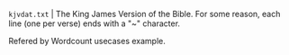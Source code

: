 
`kjvdat.txt` | The King James Version of the Bible. For some reason, each line (one per verse) ends with a "~" character.

Refered by Wordcount usecases example.
